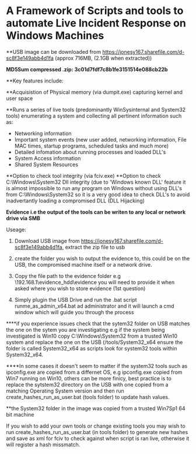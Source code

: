 # A Framework of Scripts and tools to automate Live Incident Response on Windows Machines

**USB image can be downloaded from https://jonesy167.sharefile.com/d-sc8f3e149abb4d1fa (approx 716MB, (2.1GB when extracted))

**MD5Sum compressed .zip:  3c01d7fdf7c8b1fe3151514e088cb22b**


**Key features include:

**Acquisistion of Physical memory (via dumpit.exe) capturing kernel and user space

**Runs a series of live tools (predominantly WinSysinternal and System32 tools) enumerating a system and collecting all pertinent information such as: 
- Networking information 
- Important system events (new user added, networking information, File MAC times, startup programs, scheduled tasks and much more)
- Detailed infomation about running processes and loaded DLL's
- System Access information
- Shared System Resources

**Option to check tool integrity (via fciv.exe)
**Option to check C:\Windows\System32 Dll integrity (due to 'Windows known DLL' feature it is almost impossible to run any program on Windows without using DLL's from C:\Windows\System32 so it is a very good idea to check DLL's to avoid inadvertantly loading a compromised DLL (DLL Hijacking)

**Evidence i.e the output of the tools can be writen to any local or network drive via SMB**


Useage:
1) Download USB image from https://jonesy167.sharefile.com/d-sc8f3e149abb4d1fa, extract the zip file to usb 

2) create the folder you wish to output the evidence to, this could be on the USB, the compromised machine itself or a network drive. 

3) Copy the file path to the evidence folder e.g \\192.168.1\evidence_hdd\evidence you will need to provide it when asked where you wish to store evidence (1st question)

4) Simply plugin the USB Drive and run the .bat script runme_as_admin_x64.bat ad administrator and it will launch a cmd window which will guide you through the process



****if you experience issues check that the sytem32 folder on USB matches the one on the sytem you are investigating e.g if the system being investigated is Win10 copy C:\Windows\System32 from a trusted Win10 system and replace the one on the USB (/tools/System32_x64 ensure the folder is called System32_x64 as scripts look for system32 tools within System32_x64.

****In some cases it doesn't seem to matter if the system32 tools such as ipconfig.exe are copied from a differnet OS, e.g ipconfig.exe copied from Win7 running on Win10, others can be more finicy, best practice is to replace the sytstem32 directory on the USB with one copied from a matching Operating System version and then run create_hashes_run_as_user.bat (tools folder) to update hash values. 

**the System32 folder in the image was copied from a trusted Win7Sp1 64 bit machine


If you wish to add your own tools or change existing tools you may wish to run create_hashes_run_as_user.bat (in tools folder) to generate new hashes and save as xml for fciv to check against when script is ran live, otherwise it will register a hash missmatch.


